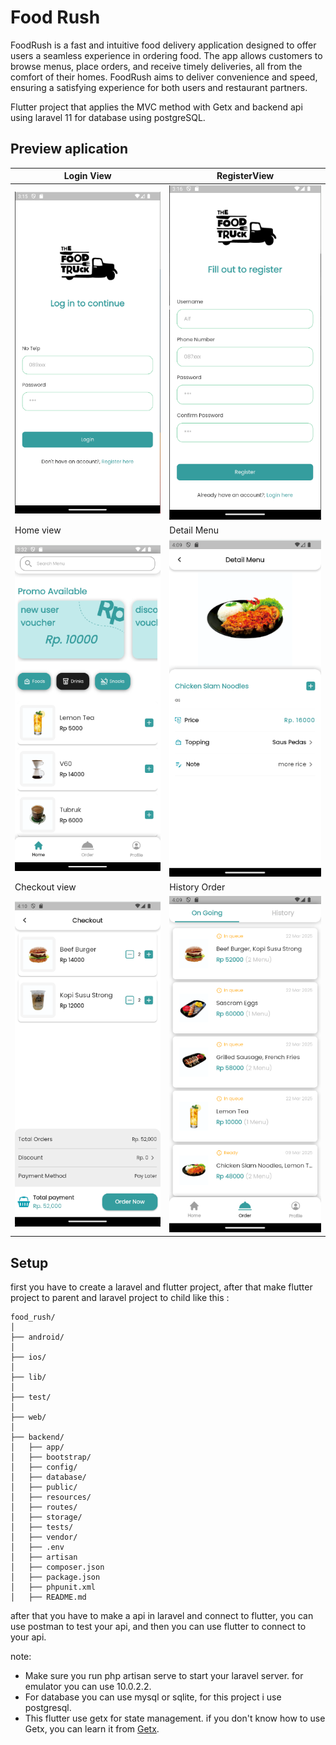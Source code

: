 # Food Rush

FoodRush is a fast and intuitive food delivery application designed to offer users a seamless experience in ordering food. The app allows customers to browse menus, place orders, and receive timely deliveries, all from the comfort of their homes. FoodRush aims to deliver convenience and speed, ensuring a satisfying experience for both users and restaurant partners.


Flutter project that applies the MVC method with Getx and backend api using laravel 11 for database using postgreSQL.

## Preview aplication
|Login View|RegisterView|
|----------|------------|
|![login view](images/login.png)|![register view](images/register.png)|
|Home view|Detail Menu|
|![home view](images/home.png)|![detail menu](images/detail_menu.png)|
|Checkout view|History Order|
|![checkout view](images/checkout.png)|![history order](images/history.png)|


## Setup
first you have to create a laravel and flutter project, after that make flutter project to parent and laravel project to child like this :
```
food_rush/
│
├── android/
│
├── ios/
│
├── lib/
│
├── test/
│
├── web/
│
├── backend/
│   ├── app/
│   ├── bootstrap/
│   ├── config/
│   ├── database/
│   ├── public/
│   ├── resources/
│   ├── routes/
│   ├── storage/
│   ├── tests/
│   ├── vendor/
│   ├── .env
│   ├── artisan
│   ├── composer.json
│   ├── package.json
│   ├── phpunit.xml
│   ├── README.md
```
after that you have to make a api in laravel and connect to flutter, you can use postman to test your api, and then you can use flutter to connect to your api.

note: 

- Make sure you run php artisan serve to start your laravel server. for emulator you can use 10.0.2.2.
- For database you can use mysql or sqlite, for this project i use postgresql.
- This flutter use getx for state management. if you don't know how to use Getx, you can learn it from [Getx](https://pub.dev/packages/get).

